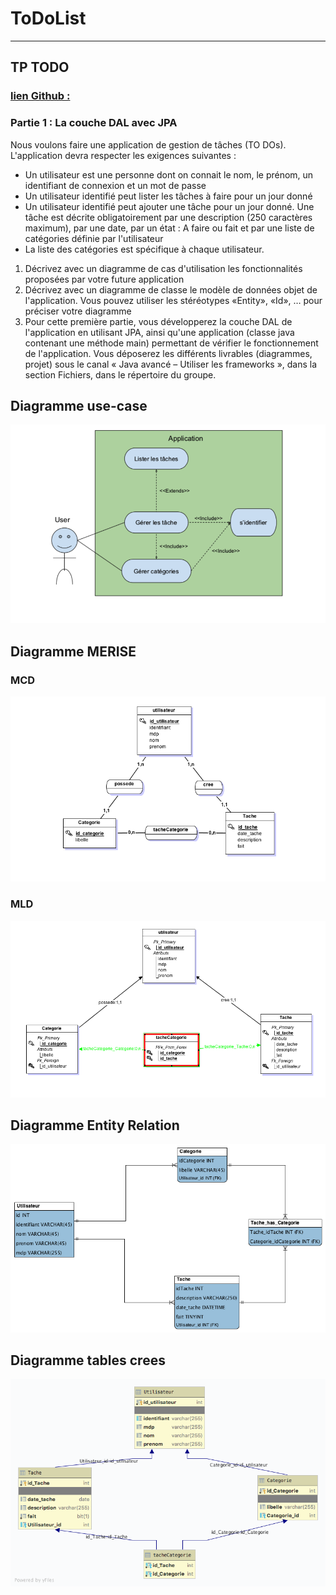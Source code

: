 # ToDoList

-----

## TP TODO

### [lien Github :](https://github.com/arnaudENI/ToDoList.git)

### Partie 1 : La couche DAL avec JPA

Nous voulons faire une application de gestion de tâches (TO DOs). L'application devra respecter les exigences suivantes :
- Un utilisateur est une personne dont on connait le nom, le prénom, un identifiant de connexion et un mot de passe
- Un utilisateur identifié peut lister les tâches à faire pour un jour donné
- Un utilisateur identifié peut ajouter une tâche pour un jour donné. Une tâche est décrite obligatoirement par une description (250 caractères maximum), par une date, par un état : A faire ou fait et par une liste de catégories définie par l'utilisateur
- La liste des catégories est spécifique à chaque utilisateur.
1) Décrivez avec un diagramme de cas d'utilisation les fonctionnalités proposées par votre future application
2) Décrivez avec un diagramme de classe le modèle de données objet de l'application. Vous pouvez utiliser les stéréotypes «Entity», «Id», … pour préciser votre diagramme
3) Pour cette première partie, vous développerez la couche DAL de l'application en utilisant JPA, ainsi qu'une application (classe java contenant une méthode main) permettant de vérifier le fonctionnement de l'application.
Vous déposerez les différents livrables (diagrammes, projet) sous le canal « Java avancé – Utiliser les frameworks », dans la section Fichiers, dans le répertoire du groupe.

## Diagramme use-case
![use-case](images/use-case.png)

## Diagramme MERISE
### MCD
![MCD](images/MCD_Merise.png)
### MLD
![MLD](images/MLD_merise.png)

## Diagramme Entity Relation
![ER](images/ER_Workbench.png)
## Diagramme tables crees

![use-case](images/todolist.png)
